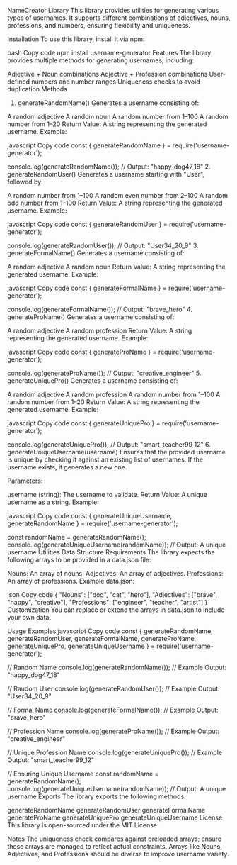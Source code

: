NameCreator Library
This library provides utilities for generating various types of usernames. It supports different combinations of adjectives, nouns, professions, and numbers, ensuring flexibility and uniqueness.

Installation
To use this library, install it via npm:

bash
Copy code
npm install username-generator
Features
The library provides multiple methods for generating usernames, including:

Adjective + Noun combinations
Adjective + Profession combinations
User-defined numbers and number ranges
Uniqueness checks to avoid duplication
Methods
1. generateRandomName()
Generates a username consisting of:

A random adjective
A random noun
A random number from 1–100
A random number from 1–20
Return Value: A string representing the generated username.
Example:

javascript
Copy code
const { generateRandomName } = require('username-generator');

console.log(generateRandomName());
// Output: "happy_dog47_18"
2. generateRandomUser()
Generates a username starting with "User", followed by:

A random number from 1–100
A random even number from 2–100
A random odd number from 1–100
Return Value: A string representing the generated username.
Example:

javascript
Copy code
const { generateRandomUser } = require('username-generator');

console.log(generateRandomUser());
// Output: "User34_20_9"
3. generateFormalName()
Generates a username consisting of:

A random adjective
A random noun
Return Value: A string representing the generated username.
Example:

javascript
Copy code
const { generateFormalName } = require('username-generator');

console.log(generateFormalName());
// Output: "brave_hero"
4. generateProName()
Generates a username consisting of:

A random adjective
A random profession
Return Value: A string representing the generated username.
Example:

javascript
Copy code
const { generateProName } = require('username-generator');

console.log(generateProName());
// Output: "creative_engineer"
5. generateUniquePro()
Generates a username consisting of:

A random adjective
A random profession
A random number from 1–100
A random number from 1–20
Return Value: A string representing the generated username.
Example:

javascript
Copy code
const { generateUniquePro } = require('username-generator');

console.log(generateUniquePro());
// Output: "smart_teacher99_12"
6. generateUniqueUsername(username)
Ensures that the provided username is unique by checking it against an existing list of usernames. If the username exists, it generates a new one.

Parameters:

username (string): The username to validate.
Return Value: A unique username as a string.
Example:

javascript
Copy code
const { generateUniqueUsername, generateRandomName } = require('username-generator');

const randomName = generateRandomName();
console.log(generateUniqueUsername(randomName));
// Output: A unique username
Utilities
Data Structure Requirements
The library expects the following arrays to be provided in a data.json file:

Nouns: An array of nouns.
Adjectives: An array of adjectives.
Professions: An array of professions.
Example data.json:

json
Copy code
{
  "Nouns": ["dog", "cat", "hero"],
  "Adjectives": ["brave", "happy", "creative"],
  "Professions": ["engineer", "teacher", "artist"]
}
Customization
You can replace or extend the arrays in data.json to include your own data.

Usage Examples
javascript
Copy code
const {
    generateRandomName,
    generateRandomUser,
    generateFormalName,
    generateProName,
    generateUniquePro,
    generateUniqueUsername
} = require('username-generator');

// Random Name
console.log(generateRandomName()); // Example Output: "happy_dog47_18"

// Random User
console.log(generateRandomUser()); // Example Output: "User34_20_9"

// Formal Name
console.log(generateFormalName()); // Example Output: "brave_hero"

// Profession Name
console.log(generateProName()); // Example Output: "creative_engineer"

// Unique Profession Name
console.log(generateUniquePro()); // Example Output: "smart_teacher99_12"

// Ensuring Unique Username
const randomName = generateRandomName();
console.log(generateUniqueUsername(randomName)); // Output: A unique username
Exports
The library exports the following methods:

generateRandomName
generateRandomUser
generateFormalName
generateProName
generateUniquePro
generateUniqueUsername
License
This library is open-sourced under the MIT License.

Notes
The uniqueness check compares against preloaded arrays; ensure these arrays are managed to reflect actual constraints.
Arrays like Nouns, Adjectives, and Professions should be diverse to improve username variety.